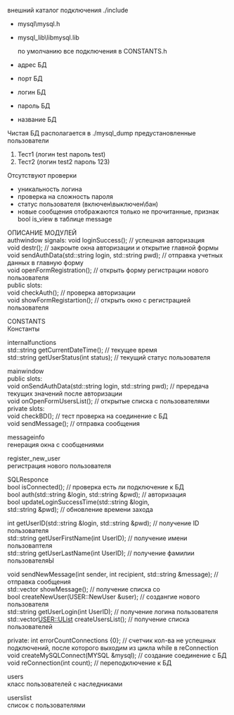 внешний каталог подключения ./include  
- mysql\mysql.h  
- mysql_lib\libmysql.lib  

  по умолчанию все подключения в CONSTANTS.h
- адрес БД
- порт БД
- логин БД
- пароль БД
- название БД

Чистая БД располагается в ./mysql_dump
предустановленные пользователи
1. Тест1 (логин test пароль test)
2. Тест2 (логин test2 пароль 123)

Отсутствуют проверки
- уникальность логина
- проверка на сложность пароля
- статус пользователя (включен\выключен\бан)
- новые сообщения отображаются только не прочитанные, признак bool is_view в таблице message

ОПИСАНИЕ МОДУЛЕЙ  
authwindow
signals:
    void loginSuccess();                                            // успешная авторизация  
    void destr();                                                   // закроыте окна авторизации и открытие главной формы  
    void sendAuthData(std::string login, std::string pwd);          // отправка учетных данных в главную форму  
    void openFormRegistration();                                    // открыть форму регистрации нового пользователя  
public slots:  
    void checkAuth();                                               // проверка авторизации  
    void showFormRegistartion();                                    // открыть окно с регистрацией пользователя  

CONSTANTS   
Константы  

internalfunctions  
std::string getCurrentDateTime();                                   // текущее время  
std::string getUserStatus(int status);                              // текущий статус пользователя  

mainwindow  
public slots:  
    void onSendAuthData(std::string login, std::string pwd);       // прередача текущих значений после авторизации  
    void onOpenFormUsersList();                                    // открытые списка с пользователями  
private slots:  
    void checkBD();                                                // тест проверка на соединение с БД  
    void sendMessage();                                            // отправка сообщения  

messageinfo  
генерация окна с сообщениями  

register_new_user  
регистрация нового пользователя  

SQLResponce  
   bool isConnected();                                             // проверка есть ли подключение к БД  
   bool auth(std::string &login, std::string &pwd);                // авторизация  
   bool updateLoginSuccessTime(std::string &login,  
                               std::string &pwd);                  // обновление времени захода  

   int getUserID(std::string &login, std::string &pwd);            // получение ID пользователя  
   std::string getUserFirstName(int UserID);                       // получение имени пользоваптеля  
   std::string getUserLastName(int UserID);                        // получение фамилии пользователяЫ  

   void sendNewMessage(int sender, int recipient, std::string &message);     // отправка сообщения  
   std::vector<Message> showMessage();                               // получение списка со  
   bool createNewUser(USER::NewUser &user);                        // создангие нового пользователя  
   std::string getUserLogin(int UserID);                           // получение логина пользователя  
   std::vector<USER::UList> createUsersList();                     // получение списка пользователей  
  
   private: 
    int errorCountConnections {0};                      // счетчик кол-ва не успешных подключений, после которого выходим из цикла while в reConnection  
    void createMySQLConnect(MYSQL &mysql);              // создание соединение с БД  
    void reConnection(int count);                       // переподключение к БД  

users  
класс пользователей с наследниками  

userslist  
список с пользователями  
